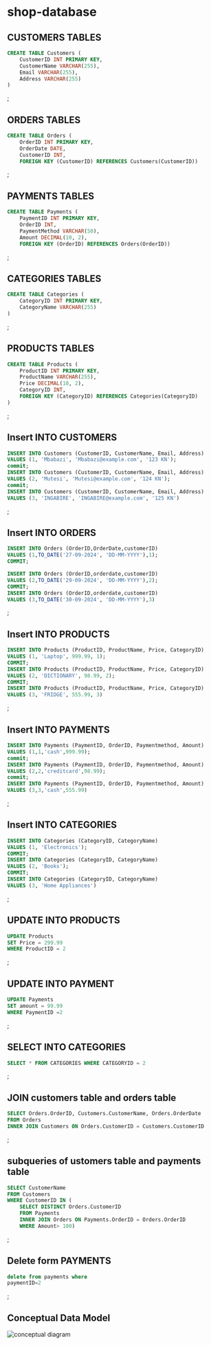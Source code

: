 # shop-database
## CUSTOMERS TABLES
```sql
CREATE TABLE Customers (
    CustomerID INT PRIMARY KEY,
    CustomerName VARCHAR(255),
    Email VARCHAR(255),
    Address VARCHAR(255)
)

```
;
## ORDERS TABLES
```sql
CREATE TABLE Orders (
    OrderID INT PRIMARY KEY,
    OrderDate DATE,
    CustomerID INT,
    FOREIGN KEY (CustomerID) REFERENCES Customers(CustomerID))

```
;

## PAYMENTS TABLES
```sql
CREATE TABLE Payments (
    PaymentID INT PRIMARY KEY,
    OrderID INT,
    PaymentMethod VARCHAR(50),
    Amount DECIMAL(10, 2),
    FOREIGN KEY (OrderID) REFERENCES Orders(OrderID))

```
;
## CATEGORIES TABLES
```sql
CREATE TABLE Categories (
    CategoryID INT PRIMARY KEY,
    CategoryName VARCHAR(255)
)

```
;
## PRODUCTS TABLES
```sql
CREATE TABLE Products (
    ProductID INT PRIMARY KEY,
    ProductName VARCHAR(255),
    Price DECIMAL(10, 2),
    CategoryID INT,
    FOREIGN KEY (CategoryID) REFERENCES Categories(CategoryID)
)

```
;


## Insert INTO CUSTOMERS
```sql
INSERT INTO Customers (CustomerID, CustomerName, Email, Address)
VALUES (1, 'Mbabazi', 'Mbabazi@example.com', '123 KN');
commit;
INSERT INTO Customers (CustomerID, CustomerName, Email, Address)
VALUES (2, 'Mutesi', 'Mutesi@example.com', '124 KN');
commit;
INSERT INTO Customers (CustomerID, CustomerName, Email, Address)
VALUES (3, 'INGABIRE', 'INGABIRE@example.com', '125 KN')
```
;


## Insert INTO ORDERS

```sql 
INSERT INTO Orders (OrderID,OrderDate,customerID)
VALUES (1,TO_DATE('27-09-2024', 'DD-MM-YYYY'),1);
COMMIT;

INSERT INTO Orders (OrderID,orderdate,customerID)
VALUES (2,TO_DATE('29-09-2024', 'DD-MM-YYYY'),2);
COMMIT;
INSERT INTO Orders (OrderID,orderdate,customerID)
VALUES (3,TO_DATE('30-09-2024', 'DD-MM-YYYY'),3)
```
;


## Insert INTO PRODUCTS

```sql
INSERT INTO Products (ProductID, ProductName, Price, CategoryID)
VALUES (1, 'Laptop', 999.99, 1);
COMMIT;
INSERT INTO Products (ProductID, ProductName, Price, CategoryID)
VALUES (2, 'DICTIONARY', 98.99, 2);
COMMIT;
INSERT INTO Products (ProductID, ProductName, Price, CategoryID)
VALUES (3, 'FRIDGE', 555.99, 3)
```
;





## Insert INTO PAYMENTS

```sql
INSERT INTO Payments (PaymentID, OrderID, Paymentmethod, Amount)
VALUES (1,1,'cash',999.99);
commit;
INSERT INTO Payments (PaymentID, OrderID, Paymentmethod, Amount)
VALUES (2,2,'creditcard',98.99);
commit;
INSERT INTO Payments (PaymentID, OrderID, Paymentmethod, Amount)
VALUES (3,3,'cash',555.99)
```
;

## Insert INTO CATEGORIES
```sql
INSERT INTO Categories (CategoryID, CategoryName)
VALUES (1, 'Electronics');
COMMIT;
INSERT INTO Categories (CategoryID, CategoryName)
VALUES (2, 'Books');
COMMIT;
INSERT INTO Categories (CategoryID, CategoryName)
VALUES (3, 'Home Appliances')
```
;

## UPDATE INTO PRODUCTS
```sql
UPDATE Products
SET Price = 299.99
WHERE ProductID = 2
```
;
## UPDATE INTO PAYMENT
```sql
UPDATE Payments
SET amount = 99.99
WHERE PaymentID =2
```
;

## SELECT INTO CATEGORIES
```sql
SELECT * FROM CATEGORIES WHERE CATEGORYID = 2
```
;

## JOIN customers table and orders table 
```sql
SELECT Orders.OrderID, Customers.CustomerName, Orders.OrderDate
FROM Orders
INNER JOIN Customers ON Orders.CustomerID = Customers.CustomerID
```
;
## subqueries of ustomers table and payments table
```sql
SELECT CustomerName
FROM Customers
WHERE CustomerID IN (
    SELECT DISTINCT Orders.CustomerID
    FROM Payments
    INNER JOIN Orders ON Payments.OrderID = Orders.OrderID
    WHERE Amount> 100)
```
;
## Delete form PAYMENTS
```sql
delete from payments where
paymentID=2
```
;
## Conceptual Data Model

![conceptual diagram](image.png)
